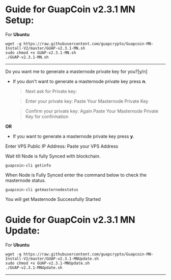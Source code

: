 # Guide for GuapCoin v2.3.1 MN Setup:


For **Ubuntu**
```
wget -q https://raw.githubusercontent.com/guapcrypto/Guapcoin-MN-Install-V2/master/GUAP-v2.3.1-MN.sh
sudo chmod +x GUAP-v2.3.1-MN.sh
./GUAP-v2.3.1-MN.sh
```
***


Do you want me to generate a masternode private key for you?[y/n]

- If you don't want to generate a masternode private key press **n**.

  > Next ask for Private key:
  
  > Enter your private key: Paste Your Masternode Private Key
  
  > Confirm your private key: Again Paste Your Masternode Private Key for confirmation

**OR**

- If you want to generate a masternode private key press  **y**.

 Enter VPS Public IP Address: Paste your VPS Address

 Wait till Node is fully Synced with blockchain.

`guapcoin-cli getinfo`

When Node is Fully Synced enter the command below to check the masternode status.

`guapcoin-cli getmasternodestatus`

You will get Masternode Successfully Started


# Guide for GuapCoin v2.3.1 MN Update:

For **Ubuntu**
```
wget -q https://raw.githubusercontent.com/guapcrypto/Guapcoin-MN-Install-V2/master/GUAP-v2.3.1-MNUpdate.sh
sudo chmod +x GUAP-v2.3.1-MNUpdate.sh
./GUAP-v2.3.1-MNUpdate.sh
```
***